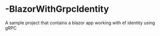 # -BlazorWithGrpcIdentity
A sample project that contains a blazor app working with ef identity using gRPC
